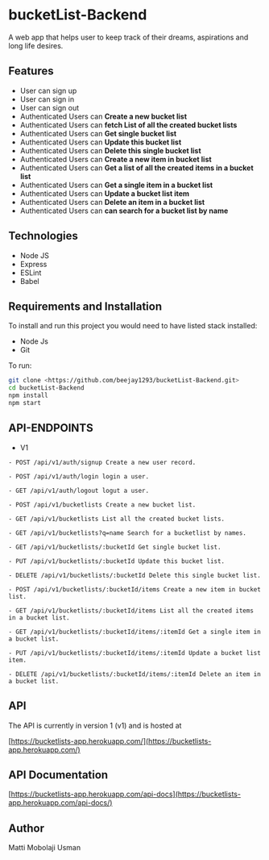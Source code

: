 # bucketList-Backend
A web app that helps user to keep track of their dreams, aspirations and long life desires.


## Features

- User can sign up
- User can sign in
- User can sign out
- Authenticated Users can **Create a new bucket list**
- Authenticated Users can **fetch List of all the created bucket lists**
- Authenticated Users can **Get single bucket list**
- Authenticated Users can **Update this bucket list**
- Authenticated Users can **Delete this single bucket list**
- Authenticated Users can **Create a new item in bucket list**
- Authenticated Users can **Get a list of all the created items in a bucket list**
- Authenticated Users can **Get a single item in a bucket list**
- Authenticated Users can **Update a bucket list item**
- Authenticated Users can **Delete an item in a bucket list**
- Authenticated Users can **can search for a bucket list by name**

## Technologies

- Node JS
- Express
- ESLint
- Babel

## Requirements and Installation

To install and run this project you would need to have listed stack installed:

- Node Js
- Git

To run:

```sh
git clone <https://github.com/beejay1293/bucketList-Backend.git>
cd bucketList-Backend
npm install
npm start
```

## API-ENDPOINTS

- V1

`- POST /api/v1/auth/signup Create a new user record.`

`- POST /api/v1/auth/login login a user.`

`- GET /api/v1/auth/logout logut a user.`

`- POST /api/v1/bucketlists Create a new bucket list.`

`- GET /api/v1/bucketlists List all the created bucket lists.`

`- GET /api/v1/bucketlists?q=name Search for a bucketlist by names.`

`- GET /api/v1/bucketlists/:bucketId Get single bucket list.`

`- PUT /api/v1/bucketlists/:bucketId Update this bucket list.`

`- DELETE /api/v1/bucketlists/:bucketId Delete this single bucket list.`

`- POST /api/v1/bucketlists/:bucketId/items Create a new item in bucket list.`

`- GET /api/v1/bucketlists/:bucketId/items List all the created items in a bucket list.`

`- GET /api/v1/bucketlists/:bucketId/items/:itemId Get a single item in a bucket list.`

`- PUT /api/v1/bucketlists/:bucketId/items/:itemId Update a bucket list item.`

`- DELETE /api/v1/bucketlists/:bucketId/items/:itemId Delete an item in a bucket list.`



## API

The API is currently in version 1 (v1) and is hosted at

[https://bucketlists-app.herokuapp.com/](https://bucketlists-app.herokuapp.com/)

## API Documentation

[https://bucketlists-app.herokuapp.com/api-docs](https://bucketlists-app.herokuapp.com/api-docs/)

## Author

Matti Mobolaji Usman


